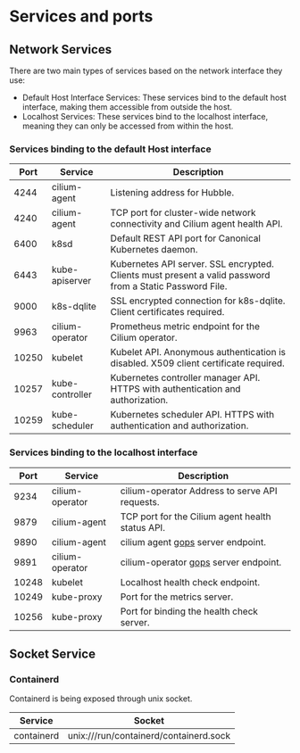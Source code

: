 # Services and ports

## Network Services

There are two main types of services based on the network interface they use:

* Default Host Interface Services: These services bind to the default host interface, making them accessible from outside the host.
* Localhost Services: These services bind to the localhost interface, meaning they can only be accessed from within the host.

### Services binding to the default Host interface

| Port  | Service         | Description                                                                                              |
|-------|-----------------|----------------------------------------------------------------------------------------------------------|
| 4244  | cilium-agent    | Listening address for Hubble.                                                                            |                                                                                     
| 4240  | cilium-agent    | TCP port for cluster-wide network connectivity and Cilium agent health API.                              |
| 6400  | k8sd            | Default REST API port for Canonical Kubernetes daemon.                                                   |
| 6443  | kube-apiserver  | Kubernetes API server. SSL encrypted. Clients must present a valid password from a Static Password File. |                                                                                     
| 9000  | k8s-dqlite      | SSL encrypted connection for k8s-dqlite. Client certificates required.                                   |
| 9963  | cilium-operator | Prometheus metric endpoint for the Cilium operator.                                                      |                                                                                   
| 10250 | kubelet         | Kubelet API. Anonymous authentication is disabled. X509 client certificate required.                     |                                                                                          
| 10257 | kube-controller | Kubernetes controller manager API. HTTPS with authentication and authorization.                          |                                                                                    
| 10259 | kube-scheduler  | Kubernetes scheduler API. HTTPS with authentication and authorization.                                   |                                                                                     


### Services binding to the localhost interface

| Port  | Service         | Description                                                             |
|-------|-----------------|-------------------------------------------------------------------------|
| 9234  | cilium-operator | cilium-operator  Address to serve API requests.                         |
| 9879  | cilium-agent    | TCP port for the Cilium agent health status API.                        |
| 9890  | cilium-agent    | cilium agent [gops](https://github.com/google/gops) server endpoint.    |     
| 9891  | cilium-operator | cilium-operator [gops](https://github.com/google/gops) server endpoint. |
| 10248 | kubelet         | Localhost health check endpoint.                                        |
| 10249 | kube-proxy      | Port for the metrics server.                                            |
| 10256 | kube-proxy      | Port for binding the health check server.                               |
 
## Socket Service

### Containerd

Containerd is being exposed through unix socket.

| Service      | Socket                                 |
|--------------|----------------------------------------|
| containerd 	 | unix:///run/containerd/containerd.sock |

